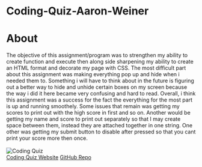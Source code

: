 # Coding-Quiz-Aaron-Weiner

# About</br>
The objective of this assignment/program was to strengthen my ability to create function and execute then along side sharpening my ability to create an HTML format and decorate my page with CSS. The most difficult part about this assignment was making everything pop up and hide when i needed them to. Something i will have to think about in the future is figuring out a better way to hide and unhide certain boxes on my screen because the way i did it here became very confusing and hard to read. Overall, i think this assignment was a success for the fact the everything for the most part is up and running smoothely. Some issues that remain was getting my scores to print out with the high score in first and so on. Another would be getting my name and score to print out separately so that I may create space between them, instead they are attached together in one string. One other was getting my submit button to disable after pressed so that you cant print your score more then once.</br></br>
![Coding Quiz](https://user-images.githubusercontent.com/76064269/108415946-1dc3ca80-71fc-11eb-81fe-d9bfc18d184b.gif)</br>
[Coding Quiz Website](https://aaronweiner2016.github.io/Coding-Quiz-Aaron-Weiner/)
[GitHub Repo](https://github.com/aaronweiner2016/Coding-Quiz-Aaron-Weiner/blob/clone/README.md)
